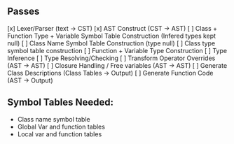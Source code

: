 ## Passes
[x] Lexer/Parser (text -> CST)
[x] AST Construct (CST -> AST)
[ ] Class + Function Type + Variable Symbol Table Construction (Infered types kept null)
    [ ] Class Name Symbol Table Construction (type null)
    [ ] Class type symbol table construction
    [ ] Function + Variable Type Construction
[ ] Type Inference
[ ] Type Resolving/Checking
[ ] Transform Operator Overrides (AST -> AST)
[ ] Closure Handling / Free variables (AST -> AST)
[ ] Generate Class Descriptions (Class Tables -> Output)
[ ] Generate Function Code (AST -> Output)

## Symbol Tables Needed:
- Class name symbol table
- Global Var and function tables
- Local var and function tables

